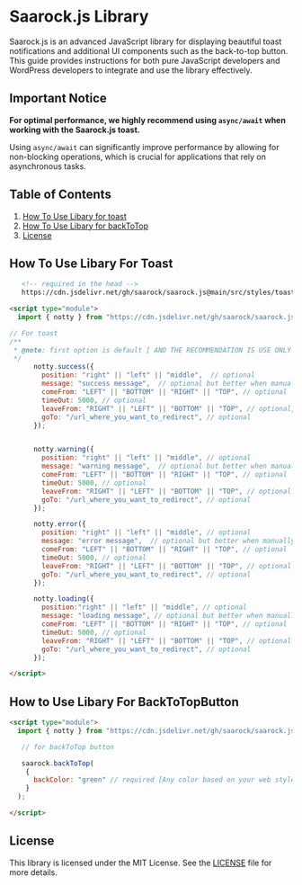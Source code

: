 # Saarock.js Library

Saarock.js is an advanced JavaScript library for displaying beautiful toast notifications and additional UI components such as the back-to-top button. This guide provides instructions for both pure JavaScript developers and WordPress developers to integrate and use the library effectively.

## Important Notice

**For optimal performance, we highly recommend using `async/await` when working with the Saarock.js toast.**

Using `async/await` can significantly improve performance by allowing for non-blocking operations, which is crucial for applications that rely on asynchronous tasks.

## Table of Contents

1. [How To Use Libary for toast](#how-to-use-libary-for-toast)
2. [How To Use Libary for backToTop](#how-to-use-libary-for-backToTopButton)
3. [License](#license)


## How To Use Libary For Toast
```html
   <!-- required in the head -->
   https://cdn.jsdelivr.net/gh/saarock/saarock.js@main/src/styles/toast.css
```

```html
<script type="module">
  import { notty } from "https://cdn.jsdelivr.net/gh/saarock/saarock.js@main/dist/index.js";

// For toast 
/**
 * @note: first option is default [ AND THE RECOMMENDATION IS USE ONLY ONE position for better experience on small devices ]
 */
      notty.success({
        position: "right" || "left" || "middle",  // optional
        message: "success message",  // optional but better when manually added
        comeFrom: "LEFT" || "BOTTOM" || "RIGHT" || "TOP", // optional
        timeOut: 5000, // optional
        leaveFrom: "RIGHT" || "LEFT" || "BOTTOM" || "TOP", // optional,
        goTo: "/url_where_you_want_to_redirect", // optional
      });


      notty.warning({
        position: "right" || "left" || "middle", // optional
        message: "warning message",  // optional but better when manually added
        comeFrom: "LEFT" || "BOTTOM" || "RIGHT" || "TOP", // optional
        timeOut: 5000, // optional
        leaveFrom: "RIGHT" || "LEFT" || "BOTTOM" || "TOP", // optional
        goTo: "/url_where_you_want_to_redirect", // optional
      });

      notty.error({
        position: "right" || "left" || "middle", // optional
        message: "error message",  // optional but better when manually added
        comeFrom: "LEFT" || "BOTTOM" || "RIGHT" || "TOP", // optional
        timeOut: 5000, // optional
        leaveFrom: "RIGHT" || "LEFT" || "BOTTOM" || "TOP", // optional
        goTo: "/url_where_you_want_to_redirect", // optional
      });

      notty.loading({
        position:"right" || "left" || "middle", // optional
        message: "loading message", // optional but better when manually added
        comeFrom: "LEFT" || "BOTTOM" || "RIGHT" || "TOP", // optional
        timeOut: 5000, // optional
        leaveFrom: "RIGHT" || "LEFT" || "BOTTOM" || "TOP", // optional
        goTo: "/url_where_you_want_to_redirect", // optional
      });

</script>
```

## How to Use Libary For BackToTopButton
```html 
<script type="module">
  import { notty } from "https://cdn.jsdelivr.net/gh/saarock/saarock.js@main/dist/index.js";

   // for backToTop button

   saarock.backToTop(
    {
      backColor: "green" // required [Any color based on your web style]
    }
  );

</script>
```
## License

This library is licensed under the MIT License. See the [LICENSE](./LICENSE) file for more details.
